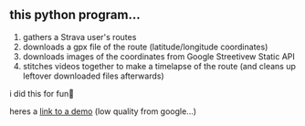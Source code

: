 ## this python program...
1. gathers a Strava user's routes
2. downloads a gpx file of the route (latitude/longitude coordinates)
3. downloads images of the coordinates from Google Streetivew Static API
4. stitches videos together to make a timelapse of the route (and cleans up leftover downloaded files afterwards)

i did this for fun💫

heres a [link to a demo](https://youtu.be/EOFUU2o9DSk)
(low quality from google...)

